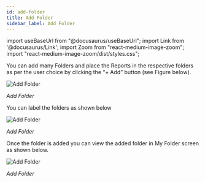 ```yaml
---
id: add-folder
title: Add Folder
sidebar_label: Add Folder
---
```

import useBaseUrl from "@docusaurus/useBaseUrl";
import Link from '@docusaurus/Link';
import Zoom from "react-medium-image-zoom";
import "react-medium-image-zoom/dist/styles.css";

You can add many Folders and place the Reports in the respective folders as per the user choice by clicking the “+ Add” button (see Figure below).

  <div style={{textAlign: 'center'}}>
    <Zoom>
      <img alt="Add Folder" src={useBaseUrl('doc-images/user-guide/folder2_.png')}/>
    </Zoom>
  </div>

*Add Folder*

You can label the folders as shown below

  <div style={{textAlign: 'center'}}>
    <Zoom>
      <img alt="Add Folder" src={useBaseUrl('doc-images/user-guide/folder3.png')}/>
    </Zoom>
  </div>


*Add Folder*

Once the folder is added you can view the added folder in My Folder screen as shown below.

  <div style={{textAlign: 'center'}}>
    <Zoom>
      <img alt="Add Folder" src={useBaseUrl('doc-images/user-guide/folder4_.png')}/>
    </Zoom>
  </div>

*Add Folder*

